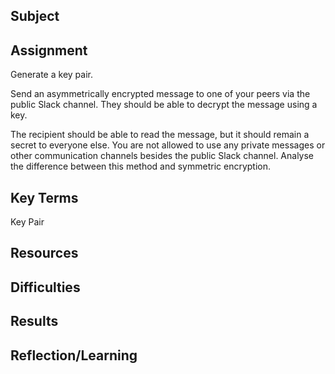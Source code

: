 ##  Subject


##  Assignment

Generate a key pair.

Send an asymmetrically encrypted message to one of your peers via the public Slack channel. They should be able to decrypt the message using a key. 

The recipient should be able to read the message, but it should remain a secret to everyone else. You are not allowed to use any private messages or other communication channels besides the public Slack channel. Analyse the difference between this method and symmetric encryption.

##  Key Terms

Key Pair

##  Resources

##  Difficulties

##  Results

##  Reflection/Learning
